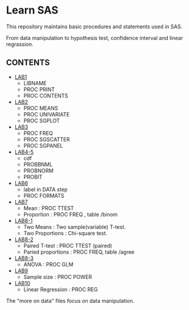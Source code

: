 Learn SAS
========

This repository maintains basic procedures and statements used in SAS. 

From data manipulation to hypothesis test, confidence interval and linear regrassion.

CONTENTS
--------

* [LAB1](LAB1_SAS_DATA+PROC(PRINT_CONTENTS)_LIBNAME.md)
  + LIBNAME
  + PROC PRINT
  + PROC CONTENTS
* [LAB2](LAB2_SAS_PROC(MEANS_UNIVARIATE_SGPLOT).md)
  + PROC MEANS
  + PROC UNIVARIATE
  + PROC SGPLOT
* [LAB3](LAB3_SAS_PROC(FREQ_SGSCATTER_SGPANEL).md)
  + PROC FREQ
  + PROC SGSCATTER
  + PROC SGPANEL
* [LAB4-5](LAB4_5_SAS_PROC(PROBBNML_PROBNORM_PROBIT).md)
  + cdf
  + PROBBNML
  + PROBNORM
  + PROBIT
* [LAB6](LAB6_SAS_DATA(LABEL)+PROC(FORMATS).md)
  + label in DATA step
  + PROC FORMATS
* [LAB7](LAB7_SAS_OneVariable(ParameterInference).md)
  + Mean : PROC TTEST
  + Proportion : PROC FREQ , table /binom
* [LAB8-1](LAB8-1_SAS_TwoIndependetVariables(ParameterInference).md)
  + Two Means : Two sample(variable) T-test. 
  + Two Proportions : Chi-square test.
* [LAB8-2](LAB8-2_SAS_TwoPairedVariables(ParameterInferecne).md)
  + Paired T-test : PROC TTEST (paired)
  + Paried proportions : PROC FREQ, table /agree
* [LAB8-3](LAB8-3_SAS_ANOVA.md)
  + ANOVA : PROC GLM
* [LAB9](LAB9_SAS_SampleSize.md)
  + Sample size : PROC POWER
* [LAB10](LAB10_SAS_LinearRegression.md)
  + Linear Regression : PROC REG


The "more on data" files focus on data manipulation.

